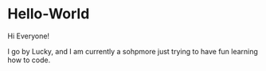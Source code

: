 # Hello-World

Hi Everyone!

I go by Lucky, and I am currently a sohpmore just trying to have fun learning how to code.
